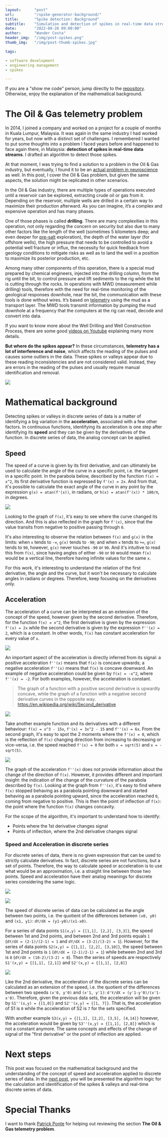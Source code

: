 ```yaml
---
layout:      "post"
url:         "/spike-generator-background/"
title:       "Spike detection: Background"
subtitle:    "Simulation and detection of spikes in real-time data streams"
date:        "2022-08-26 09:00:00"
author:      "Wander Costa"
header_img:  "/img/post-spikes.png"
thumb_img:   "/img/post-thumb-spikes.jpg"

tags:

- software development
- engineering management
- spikes

---
```


If you are a "show me code" person, jump directly to the [repository][repository]. Otherwise, enjoy the explanation of
the mathematical background.

# The Oil & Gas telemetry problem

In 2014, I joined a company and worked on a project for a couple of months in Kuala Lumpur, Malaysia. It was again in
the same industry I had worked for years, but now with a distinct set of challenges. I remembered I wanted to put some
thoughts into a problem I faced years before and happened to face again there, in Malaysia: **detection of spikes in
real-time data streams**. I drafted an algorithm to detect those spikes.

At that moment, I was trying to find a solution to a problem in the Oil & Gas industry, but eventually, I found it to be
an [actual problem in neuroscience][neuroscience] as well. In this post, I cover the Oil & Gas problem, but given the
same aspects, the solution might be replicated in other scenarios.

In the Oil & Gas industry, there are multiple types of operations executed until a reservoir can be explored, extracting
crude oil or gas from it. Depending on the reservoir, multiple wells are drilled in a certain way to maximize their
production afterward. As you can imagine, it’s a complex and expensive operation and has many phases.

One of those phases is called **drilling**. There are many complexities in this operation, not only regarding the
concern on security but also due to many other factors like the length of the well (sometimes 5 kilometers deep; and
even deeper for [pre-salt][pre-salt] exploration), the depth of the water layer (for offshore wells), the high pressure
that needs to be controlled to avoid a potential well fracture or influx, the necessity for quick feedback from geology
conditions to mitigate risks as well as to land the well in a position to maximize its posterior production, etc.

Among many other components of this operation, there is a special mud prepared by chemical engineers, injected into the
drilling column, from the rig until the bit, to control pressure and lift sediments to the rig while the bit is cutting
through the rocks. In operations with MWD (measurement while drilling) tools, therefore with the need for real-time
monitoring of the geological responses downhole, near the bit, the communication with these tools is done without wires.
It’s based on
[telemetry][telemetry] using the mud as a transport layer. The MWD tools transmit information by pumping the mud
downhole at a frequency that the computers at the rig can read, decode and convert into data.

If you want to know more about the Well Drilling and Well Construction Process, there are some
good [videos on Youtube][wellconstructionvideo] explaining many more details.

**But where do the spikes appear?** In these circumstances, **telemetry has a lot of interference and noise**, which
affects the reading of the pulses and causes some outliers in the data. These spikes or valleys appear due to these
reading inconsistencies and are not considered valid. Instead, they are errors in the reading of the pulses and usually
require manual identification and removal.

![](/img/spikes-simulator-sampling.png)

# Mathematical background

Detecting spikes or valleys in discrete series of data is a matter of identifying a big variation in the
**acceleration**, associated with a few other factors. In continuous functions, identifying its acceleration is one step
after identifying its **speed** and they can be given by the derivatives of the function. In discrete series of
data, the analog concept can be applied.

## Speed

The speed of a curve is given by its first derivative, and can ultimately be used to calculate the angle of the curve in
a specific point, i.e. the tangent in a specific point. In the parabola below, described by the function `f(x) = x^2`,
its first derivative function is expressed by `f'(x) = 2x`. And from that, it's possible to calculate the exact angle of the
curve in any point by the expression `g(x) = atan(f'(x))`, in radians, or `h(x) = atan(f'(x)) * 180/π`, in degrees.

![](/img/spikes-xx-2x-angle.png)

Looking to the graph of `f(x)`, it's easy to see where the curve changed its direction. And this is also reflected
in the graph for `f'(x)`, since that the value transits from negative to positive passing through `0`.

It's also interesting to observe the relation between `f(x)` and `g(x)` in the limits: when `x` tends to `-∞`, `g(x)` tends to `-90`; and when `x` tends to `+∞`, `g(x)` tends to `90`, however, `g(x)` never touches `-90` or `90`.
And it's intuitive to read this from `f(x)`, since having angles of either `-90` or `90` would mean `f(x)` would be a
vertical line, therefore having infinite values for the same `x`.

For this work, it's interesting to understand the relation of the first derivative, the angle and the curve, but it
won't be necessary to calculate angles in radians or degrees. Therefore, keep focusing on the derivatives only.

## Acceleration

The acceleration of a curve can be interpreted as an extension of the concept of the speed, however given by the second
derivative. Therefore, for the function `f(x) = x^2`, the first derivative is given by the expression `f'(x) = 2x` while
the second derivative is given by the expression `f''(x) = 2`, which is a constant. In other words, `f(x)` has constant
acceleration for every value of `x`.

![](/img/spikes-xx-2x-2.png)

An important aspect of the acceleration is directly inferred from its signal: a positive acceleration `f''(x)` means
that `f(x)` is concave upwards; a negative acceleration `f''(x)` means that `f(x)` is concave downward. An example of
negative acceleration could be given by `f(x) = -x^2`, where `f''(x) = -2`. For both examples, however, the acceleration
is constant.

> The graph of a function with a positive second derivative is upwardly concave, while the graph of a function with a
> negative second derivative curves in the opposite way. https://en.wikipedia.org/wiki/Second_derivative

![](/img/spikes-xx-2x-2-negative.png)

Take another example function and its derivatives with a different behaviour: `f(x) = x^3 - 15x`, `f'(x) = 3x^2 - 15`
and `f''(x) = 6x`. From the second graph, it's easy to spot the 2 moments where the `f'(x) = 0`, which is the reflection
of `f(x)` changing direction from increasing to decreasing or vice-versa, i.e. the speed
reached `f'(x) = 0` for both `x = sqrt(5)`
and `x = -sqrt(5)`.

![](/img/spikes-xxx-3x2-6x.png)

The graph of the acceleration `f''(x)` does not provide information about the change of the direction of `f(x)`.
However, it provides different and important insight: the indication of the change of the curvature of the parabola
described by `f(x)`. Looking at the graph from `f''(x)`, it's easy to find where `f(x)` stopped behaving as a parabola
pointing downward and started behaving as a parabola pointing upward, since the acceleration reached `0`, coming from
negative to positive. This is then the point of inflection of `f(x)`: the point where the function `f(x)` changes
concavity.

For the scope of the algorithm, it's important to understand how to identify:

- Points where the 1st derivative changes signal
- Points of inflection, where the 2nd derivative changes signal

### Speed and Acceleration in discrete series

For discrete series of data, there is no given expression that can be used to strictly calculate derivatives. In fact,
discrete series are not functions, but a set of points. Therefore, the way to calculate speed or acceleration is to use
what would be an approximation, i.e. a straight line between those two points. Speed and acceleration have their analog
meanings for discrete series considering the same logic.

![](/img/spikes-xx-discrete.png)

![](/img/spikes-xxx-discrete.png)

The speed of discrete series of data can be calculated as the angle between two points, i.e. the quotient of the
differences between `(x0, y0)` and `(x1, y1)`: `dY/dX = (y1-y0)/(x1-x0)`.

For a series of data points `S1(x,y) = {[1,1], [2,2], [3,3]}`, the speed between 1st and 2nd points, and between 2nd and
3rd points equals `1` (`dY/dX = (2-1)/(2-1) = 1` and `dY/dX = (3-2)/(3-2) = 1`). However, for the series of data
points `S2(x,y) = {[1,1], [2,2], [3,10]}`, the speed between 1st and 2nd points is `1` (`dY/dX = (2-1)/2-1) = 1`) while
between 2nd and 3rd is `8` (`dY/dX = (10-2)/(3-2) = 8`). Then the series of speeds are
respectively `S1'(x,y) = {[1,1], [2,1]}` and `S2'(x,y) = {[1,1], [2,8]}`

![](/img/spikes-discrete-examples.png)

Like the 2nd derivative, the acceleration of the discrete series can be calculated as an extension of the speed, i.e.
the quotient of the differences between two speeds `(x'0, y'0)` and `(x'1, y'1)`: `d'Y/dX = (y'1-y'0)/(x'1-x'0)`.
Therefore, given the previous data sets, the acceleration will be given by `S1''(x,y) = {[1,0]}`
and `S2''(x,y) = {[1, 7]}`. That is, the acceleration of S1 is `0` while the acceleration of S2 is `7` for the sets
specified.

With another example `S3(x,y) = {[1,1], [2,2], [3,5], [4,14]}` however, the acceleration would be given
by `S3''(x,y) = {[1,1], [2,8]}` which is not a constant anymore. The same concepts and effects of the change of signal
of the "first derivative" or the point of inflection are applied.

# Next steps

This post was focused on the mathematical background and the understanding of the concept of speed and acceleration
applied to discrete series of data. In the [next post][next-post], you will be presented the algorithm logic for the
calculation and identification of the spikes & valleys and real-time discrete series of data.

# Special Thanks

I want to thank [Patrick Ponte][patrick] for helping out reviewing the section **The Oil & Gas telemetry problem**.

[neuroscience]: https://www.frontiersin.org/articles/10.3389/fninf.2015.00028/full

[pre-salt]: https://en.wikipedia.org/wiki/Pre-salt_layer

[repository]: https://github.com/rwanderc/spikes

[telemetry]: https://glossary.oilfield.slb.com/en/terms/t/telemetry

[wellconstructionvideo]: https://www.youtube.com/watch?v=HHip4mkTrQs

[patrick]: https://www.linkedin.com/in/patrick-ponte/

[next-post]: /spike-detection-algorithm